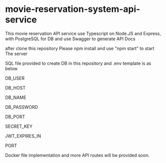 ﻿# movie-reservation-system-api-service

This movie reservation API service use Typescript on Node.JS and Express, with PostgreSQL for DB and use Swagger to generate API Docs

after clone this repository Please npm install and use "npm start" to start The server

SQL file provided to create DB in this repository and .env template is as below

DB_USER

DB_HOST

DB_NAME

DB_PASSWORD

DB_PORT

SECRET_KEY

JWT_EXPIRES_IN

PORT

Docker file implementation and more API routes will be provided soon.
